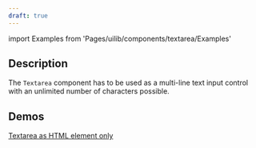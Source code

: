 ```yaml
---
draft: true
---
```


import Examples from 'Pages/uilib/components/textarea/Examples'

## Description

The `Textarea` component has to be used as a multi-line text input control with an unlimited number of characters possible.

## Demos

<Examples />

[Textarea as HTML element only](/uilib/components/textarea/textarea-element/)
